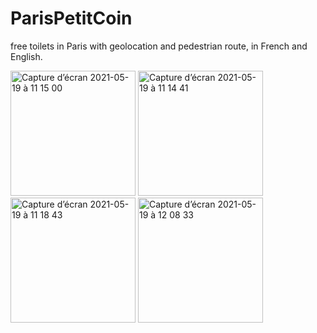 # ParisPetitCoin
free toilets in Paris with geolocation and pedestrian route, in French and English.

<img width="200" alt="Capture d’écran 2021-05-19 à 11 15 00" src="https://user-images.githubusercontent.com/47221695/118789572-33956a00-b895-11eb-87ea-2d0116952f5e.png"> <img width="200" alt="Capture d’écran 2021-05-19 à 11 14 41" src="https://user-images.githubusercontent.com/47221695/118789610-3beda500-b895-11eb-936b-7a8cacacd9f2.png"> <img width="200" alt="Capture d’écran 2021-05-19 à 11 18 43" src="https://user-images.githubusercontent.com/47221695/118789717-5889dd00-b895-11eb-8888-ab1d7d8b2357.png"> <img width="200" alt="Capture d’écran 2021-05-19 à 12 08 33" src="https://user-images.githubusercontent.com/47221695/118795624-106db900-b89b-11eb-84e4-854e264e2c37.png">


